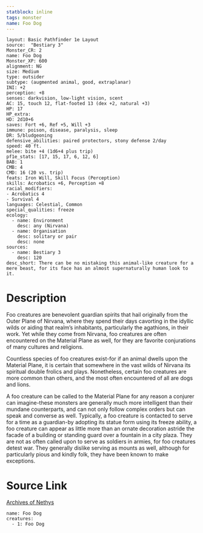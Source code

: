 ```yaml
---
statblock: inline
tags: monster
name: Foo Dog
---
```

```statblock
layout: Basic Pathfinder 1e Layout
source:  "Bestiary 3"
Monster_CR: 2
name: Foo Dog
Monster_XP: 600
alignment: NG
size: Medium
type: outsider
subtype: (augmented animal, good, extraplanar)
INI: +2
perception: +8
senses: darkvision, low-light vision, scent
AC: 15, touch 12, flat-footed 13 (dex +2, natural +3)
HP: 17
HP_extra: 
HD: 2d10+6
saves: Fort +6, Ref +5, Will +3
immune: poison, disease, paralysis, sleep
DR: 5/bludgeoning
defensive_abilities: paired protectors, stony defense 2/day
speed: 40 ft.
melee: bite +4 (1d6+4 plus trip)
pf1e_stats: [17, 15, 17, 6, 12, 6]
BAB: 1
CMB: 4
CMD: 16 (20 vs. trip)
feats: Iron Will, Skill Focus (Perception)
skills: Acrobatics +6, Perception +8
racial_modifiers:
- Acrobatics 4
- Survival 4
languages: Celestial, Common
special_qualities: freeze
ecology:
  - name: Environment
    desc: any (Nirvana)
  - name: Organisation
    desc: solitary or pair
    desc: none
sources:
  - name: Bestiary 3
    desc: 120
desc_short: There can be no mistaking this animal-like creature for a mere beast, for its face has an almost supernaturally human look to it.
```
# Description
Foo creatures are benevolent guardian spirits that hail originally from the Outer Plane of Nirvana, where they spend their days cavorting in the idyllic wilds or aiding that realm’s inhabitants, particularly the agathions, in their work. Yet while they come from Nirvana, foo creatures are often encountered on the Material Plane as well, for they are favorite conjurations of many cultures and religions.

Countless species of foo creatures exist-for if an animal dwells upon the Material Plane, it is certain that somewhere in the vast wilds of Nirvana its spiritual double frolics and plays. Nonetheless, certain foo creatures are more common than others, and the most often encountered of all are dogs and lions.

A foo creature can be called to the Material Plane for any reason a conjurer can imagine-these monsters are generally much more intelligent than their mundane counterparts, and can not only follow complex orders but can speak and converse as well. Typically, a foo creature is contacted to serve for a time as a guardian-by adopting its statue form using its freeze ability, a foo creature can appear as little more than an ornate decoration astride the facade of a building or standing guard over a fountain in a city plaza. They are not as often called upon to serve as soldiers in armies, for foo creatures detest war. They generally dislike serving as mounts as well, although for particularly pious and kindly folk, they have been known to make exceptions.
# Source Link
[Archives of Nethys](https://aonprd.com/MonsterDisplay.aspx?ItemName=Foo%20Dog)
```encounter-table
name: Foo Dog
creatures:
  - 1: Foo Dog
```
